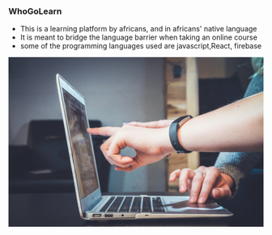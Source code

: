 
<h3>WhoGoLearn</h3>
<ul>
    <li>This is a learning platform by africans, and in africans' native language</li>
    <li>It is meant to bridge the language barrier when taking an online course</li>
    <li> some of the programming languages used are javascript,React, firebase</li>
</ul>
<img src="./images/john.jpg">
